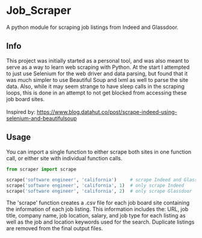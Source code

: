# Job_Scraper
A python module for scraping job listings from Indeed and Glassdoor. 
## Info
This project was initially started as a personal tool, and was also meant to serve as a way to learn web scraping with Python. At the start I attempted to just use Selenium for the web driver and data parsing, but found that it was much simpler to use Beautiful Soup and lxml as well to parse the site data. Also, while it may seem strange to have sleep calls in the scraping loops, this is done in an attempt to not get blocked from accessing these job board sites.
<br><br>
Inspired by: https://www.blog.datahut.co/post/scrape-indeed-using-selenium-and-beautifulsoup

## Usage
You can import a single function to either scrape both sites in one function call, or either site with individual function calls. 

```python
from scraper import scrape

scrape('software engineer', 'california')     # scrape Indeed and Glassdoor
scrape('software engineer', 'california', 1)  # only scrape Indeed
scrape('software engineer', 'california', 2)  # only scrape Glassdoor
```

The 'scrape' function creates a .csv file for each job board site containing the information of each job listing. This information includes the: URL, job title, company name, job location, salary, and job type for each listing as well as the job and location keywords used for the search. Duplicate listings are removed from the final output files.
